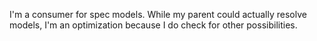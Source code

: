I'm a consumer for spec models. 
While my parent could actually resolve models, I'm an optimization because I do check for other possibilities. 